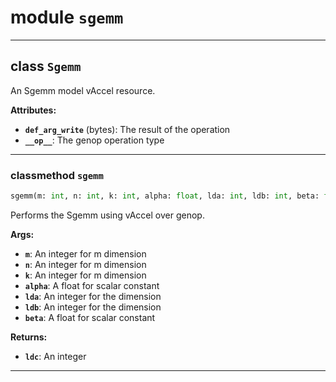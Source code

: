 <!-- markdownlint-disable -->

# module `sgemm`






---

## class `Sgemm`
An Sgemm model vAccel resource. 



**Attributes:**
 
 - <b>`def_arg_write`</b> (bytes):  The result of the operation 
 - <b>`__op__`</b>:  The genop operation type 




---

### classmethod `sgemm`

```python
sgemm(m: int, n: int, k: int, alpha: float, lda: int, ldb: int, beta: float)
```

Performs the Sgemm using vAccel over genop. 



**Args:**
 
 - <b>`m`</b>:  An integer for m dimension 
 - <b>`n`</b>:  An integer for m dimension 
 - <b>`k`</b>:  An integer for m dimension 
 - <b>`alpha`</b>:  A float for scalar constant 
 - <b>`lda`</b>:  An integer for the dimension 
 - <b>`ldb`</b>:  An integer for the dimension 
 - <b>`beta`</b>:  A float for scalar constant 



**Returns:**
 
 - <b>`ldc`</b>:  An integer 




---


